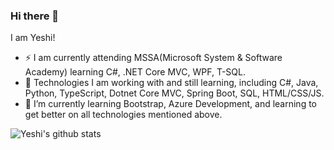 ### Hi there 👋

I am Yeshi!

- ⚡ I am currently attending MSSA(Microsoft System & Software Academy) learning C#, .NET Core MVC, WPF, T-SQL. 
- 🔭 Technologies I am working with and still learning, including C#, Java, Python, TypeScript, Dotnet Core MVC, Spring Boot, SQL, HTML/CSS/JS. 
- 🌱 I’m currently learning Bootstrap, Azure Development, and learning to get better on all technologies mentioned above. 


![Yeshi's github stats](https://github-readme-stats.vercel.app/api?username=akyeshi)

